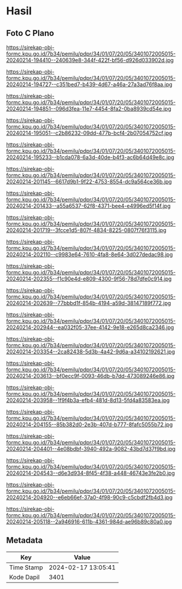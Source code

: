 # Hasil

## Foto C Plano

https://sirekap-obj-formc.kpu.go.id/7b34/pemilu/pdpr/34/01/07/20/05/3401072005015-20240214-194410--240639e8-344f-422f-bf56-d926d033902d.jpg

https://sirekap-obj-formc.kpu.go.id/7b34/pemilu/pdpr/34/01/07/20/05/3401072005015-20240214-194727--c351bed7-b439-4d67-a46a-27a3ad76f8aa.jpg

https://sirekap-obj-formc.kpu.go.id/7b34/pemilu/pdpr/34/01/07/20/05/3401072005015-20240214-194851--096d3fea-11e7-4454-8fa2-0ba8939cd54e.jpg

https://sirekap-obj-formc.kpu.go.id/7b34/pemilu/pdpr/34/01/07/20/05/3401072005015-20240214-195051--c2b86232-09dd-477b-bcf4-2b07054752cf.jpg

https://sirekap-obj-formc.kpu.go.id/7b34/pemilu/pdpr/34/01/07/20/05/3401072005015-20240214-195233--b1cda078-6a3d-40de-b4f3-ac6b64d49e8c.jpg

https://sirekap-obj-formc.kpu.go.id/7b34/pemilu/pdpr/34/01/07/20/05/3401072005015-20240214-201145--6617d9b1-9f22-4753-8554-dc9a564ce36b.jpg

https://sirekap-obj-formc.kpu.go.id/7b34/pemilu/pdpr/34/01/07/20/05/3401072005015-20240214-201433--a55a6537-62f8-4371-bee4-e4996ed5f14f.jpg

https://sirekap-obj-formc.kpu.go.id/7b34/pemilu/pdpr/34/01/07/20/05/3401072005015-20240214-201719--3fcce1d5-807f-4834-8225-0807f76f3115.jpg

https://sirekap-obj-formc.kpu.go.id/7b34/pemilu/pdpr/34/01/07/20/05/3401072005015-20240214-202110--c9983e64-7610-4fa8-8e64-3d027dedac98.jpg

https://sirekap-obj-formc.kpu.go.id/7b34/pemilu/pdpr/34/01/07/20/05/3401072005015-20240214-202355--f1c90e4d-e809-4300-9f56-78d7dfe0c914.jpg

https://sirekap-obj-formc.kpu.go.id/7b34/pemilu/pdpr/34/01/07/20/05/3401072005015-20240214-202639--77bbbd1f-854b-4194-a59d-38147189f772.jpg

https://sirekap-obj-formc.kpu.go.id/7b34/pemilu/pdpr/34/01/07/20/05/3401072005015-20240214-202944--ea032f05-37ee-4142-9e18-e265d8ca2346.jpg

https://sirekap-obj-formc.kpu.go.id/7b34/pemilu/pdpr/34/01/07/20/05/3401072005015-20240214-203354--2ca82438-5d3b-4a42-9d6a-a34102192621.jpg

https://sirekap-obj-formc.kpu.go.id/7b34/pemilu/pdpr/34/01/07/20/05/3401072005015-20240214-203613--bf0ecc9f-0093-46db-b7dd-473089246e86.jpg

https://sirekap-obj-formc.kpu.go.id/7b34/pemilu/pdpr/34/01/07/20/05/3401072005015-20240214-203958--1f9f4b3a-efb4-481d-8d13-5fd4a83583ea.jpg

https://sirekap-obj-formc.kpu.go.id/7b34/pemilu/pdpr/34/01/07/20/05/3401072005015-20240214-204155--85b382d0-2e3b-407d-b777-8fafc5055b72.jpg

https://sirekap-obj-formc.kpu.go.id/7b34/pemilu/pdpr/34/01/07/20/05/3401072005015-20240214-204401--4e08bdbf-3940-492a-9082-43bd7d37f9bd.jpg

https://sirekap-obj-formc.kpu.go.id/7b34/pemilu/pdpr/34/01/07/20/05/3401072005015-20240214-204543--d6e3d934-8f45-4f38-a448-46743e3fe2b0.jpg

https://sirekap-obj-formc.kpu.go.id/7b34/pemilu/pdpr/34/01/07/20/05/3401072005015-20240214-204920--e6eb66ef-37a0-4f98-90c9-c5cbdf2fb4d3.jpg

https://sirekap-obj-formc.kpu.go.id/7b34/pemilu/pdpr/34/01/07/20/05/3401072005015-20240214-205118--2a946916-611b-4361-984d-ae96b89c80a0.jpg


## Metadata

| Key        | Value               |
| ---------- | ------------------- |
| Time Stamp | 2024-02-17 13:05:41 |
| Kode Dapil | 3401                |




